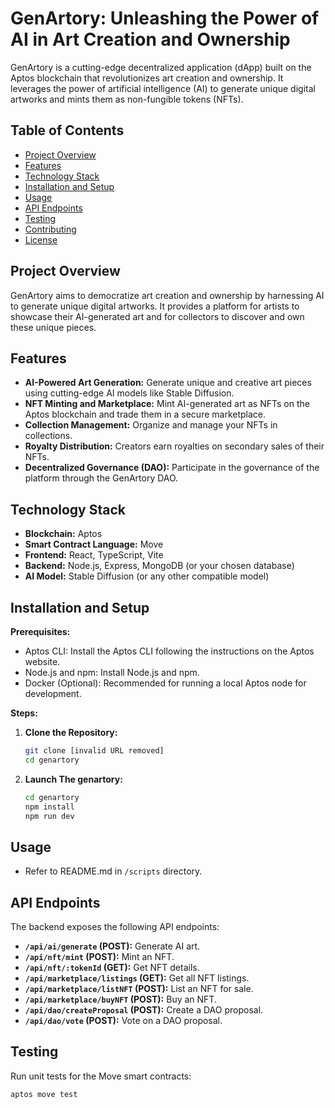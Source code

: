 # GenArtory: Unleashing the Power of AI in Art Creation and Ownership

GenArtory is a cutting-edge decentralized application (dApp) built on the Aptos blockchain that revolutionizes art creation and ownership. It leverages the power of artificial intelligence (AI) to generate unique digital artworks and mints them as non-fungible tokens (NFTs).

## Table of Contents

- [Project Overview](#project-overview)
- [Features](#features)
- [Technology Stack](#technology-stack)
- [Installation and Setup](#installation-and-setup)
- [Usage](#usage)
- [API Endpoints](#api-endpoints)
- [Testing](#testing)
- [Contributing](#contributing)
- [License](#license)

## Project Overview

GenArtory aims to democratize art creation and ownership by harnessing AI to generate unique digital artworks. It provides a platform for artists to showcase their AI-generated art and for collectors to discover and own these unique pieces.

## Features

*   **AI-Powered Art Generation:** Generate unique and creative art pieces using cutting-edge AI models like Stable Diffusion.
*   **NFT Minting and Marketplace:** Mint AI-generated art as NFTs on the Aptos blockchain and trade them in a secure marketplace.
*   **Collection Management:**  Organize and manage your NFTs in collections.
*   **Royalty Distribution:**  Creators earn royalties on secondary sales of their NFTs.
*   **Decentralized Governance (DAO):** Participate in the governance of the platform through the GenArtory DAO.

## Technology Stack

*   **Blockchain:** Aptos
*   **Smart Contract Language:** Move
*   **Frontend:** React, TypeScript, Vite
*   **Backend:** Node.js, Express, MongoDB (or your chosen database)
*   **AI Model:**  Stable Diffusion (or any other compatible model)

## Installation and Setup

**Prerequisites:**

*   Aptos CLI: Install the Aptos CLI following the instructions on the Aptos website.
*   Node.js and npm: Install Node.js and npm.
*   Docker (Optional): Recommended for running a local Aptos node for development.

**Steps:**

1.  **Clone the Repository:**
    ```bash
    git clone [invalid URL removed]
    cd genartory
    ```

2.  **Launch The genartory:**
    ```bash
    cd genartory
    npm install 
    npm run dev
    ```

## Usage
* Refer to README.md in `/scripts` directory.

## API Endpoints

The backend exposes the following API endpoints:

*   **`/api/ai/generate` (POST):** Generate AI art.
*   **`/api/nft/mint` (POST):**  Mint an NFT.
*   **`/api/nft/:tokenId` (GET):**  Get NFT details.
*   **`/api/marketplace/listings` (GET):** Get all NFT listings.
*   **`/api/marketplace/listNFT` (POST):**  List an NFT for sale.
*   **`/api/marketplace/buyNFT` (POST):** Buy an NFT.
*   **`/api/dao/createProposal` (POST):**  Create a DAO proposal.
*   **`/api/dao/vote` (POST):** Vote on a DAO proposal.

## Testing

Run unit tests for the Move smart contracts:

```bash
aptos move test
